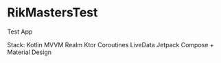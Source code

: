 # RikMastersTest
Test App

Stack: 
Kotlin
MVVM
Realm
Ktor
Coroutines
LiveData
Jetpack Compose + Material Design
